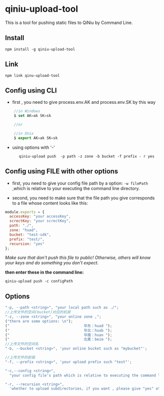# qiniu-upload-tool

This is a tool for pushing static files to QiNiu by Command Line.

## Install

    npm install -g qiniu-upload-tool

## Link

    npm link qinu-upload-tool

## Config using CLI

- first , you need to give process.env.AK and process.env.SK by this way

```js
    //in Windows
    $ set AK=ak SK=sk

    //or

    //in Unix
    $ export AK=ak SK=sk
```

- using options with '-'

         qiniu-upload push  -p path -z zone -b bucket -f prefix - r yes

## Config using FILE with other options

- first, you need to give your config file path by a option: `-w filePath` ,which is relative to your executing the command line directory.

- second, you need to make sure that the file path you give corresponds to a file whose content looks like this:

```js
module.exports = {
  accessKey: "your accessKey",
  screctKey: "your screctKey",
  path: "./",
  zone: "huad",
  bucket: "test-sdk",
  prefix: "test/",
  recursion: "yes"
};
```

_Make sure that don't push this file to public! Otherwise, others will know your keys and do something you don't expect._

**then enter these in the command line:**

    qiniu-upload push -c configPath

## Options

```js
"-p, --path <string>", "your local path such as ./";
//上传文件的空间(bucket)对应的机房
"-z, --zone <string>", "your online zone ,";
("there are some options: \n");
("                                  华东：huad ");
("                                  华北：huab ");
("                                  华南：huan ");
("                                  北美：beim ");
//上传文件的空间名
"-b, --bucket <string>", 'your online bucket such as "mybucket"';

//上传文件的前缀
"-f, --prefix <string>", 'your upload prefix such "test"';

"-c,--config <string>",
  "your config file's path which is relative to executing the command line directory";

"-r, --recursion <string>",
  'whether to upload subdirectories, if you want , please give "yes" otherwise, please give "no"';
```
